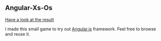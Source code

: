 ## Angular-Xs-Os

[Have a look at the result](http://cedias.github.com/Angular-Xs-Os)

I made this small game to try out [Angular.js](http://angularjs.org/) framework. Feel free to browse and reuse it.

